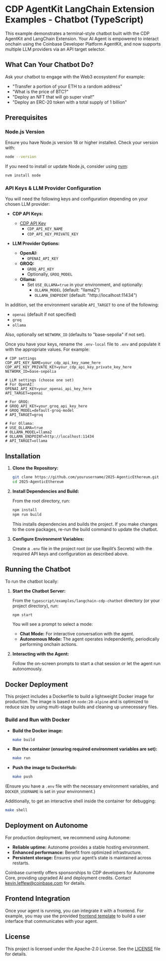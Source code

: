 # CDP AgentKit LangChain Extension Examples - Chatbot (TypeScript)

This example demonstrates a terminal-style chatbot built with the CDP AgentKit and LangChain Extension. Your AI Agent is empowered to interact onchain using the Coinbase Developer Platform AgentKit, and now supports multiple LLM providers via an API target selector.

## What Can Your Chatbot Do?

Ask your chatbot to engage with the Web3 ecosystem! For example:
- "Transfer a portion of your ETH to a random address"
- "What is the price of BTC?"
- "Deploy an NFT that will go super viral!"
- "Deploy an ERC-20 token with a total supply of 1 billion"

## Prerequisites

### Node.js Version
Ensure you have Node.js version 18 or higher installed. Check your version with:

```bash
node --version
```

If you need to install or update Node.js, consider using [nvm](https://github.com/nvm-sh/nvm):

```bash
nvm install node
```

### API Keys & LLM Provider Configuration

You will need the following keys and configuration depending on your chosen LLM provider:

- **CDP API Keys:**
  - [CDP API Key](https://portal.cdp.coinbase.com/access/api)
    - `CDP_API_KEY_NAME`
    - `CDP_API_KEY_PRIVATE_KEY`

- **LLM Provider Options:**
  - **OpenAI:**
    - `OPENAI_API_KEY`
  - **GROQ:**
    - `GROQ_API_KEY`
    - Optionally, `GROQ_MODEL`
  - **Ollama:**
    - Set `USE_OLLAMA=true` in your environment, and optionally:
      - `OLLAMA_MODEL` (default: "llama2")
      - `OLLAMA_ENDPOINT` (default: "http://localhost:11434")

In addition, set the environment variable `API_TARGET` to one of the following:
- `openai` (default if not specified)
- `groq`
- `ollama`

Also, optionally set `NETWORK_ID` (defaults to "base-sepolia" if not set).

Once you have your keys, rename the `.env-local` file to `.env` and populate it with the appropriate values. For example:

```env
# CDP settings
CDP_API_KEY_NAME=your_cdp_api_key_name_here
CDP_API_KEY_PRIVATE_KEY=your_cdp_api_key_private_key_here
NETWORK_ID=base-sepolia

# LLM settings (choose one set)
# For OpenAI:
OPENAI_API_KEY=your_openai_api_key_here
API_TARGET=openai

# For GROQ:
# GROQ_API_KEY=your_groq_api_key_here
# GROQ_MODEL=default-groq-model
# API_TARGET=groq

# For Ollama:
# USE_OLLAMA=true
# OLLAMA_MODEL=llama2
# OLLAMA_ENDPOINT=http://localhost:11434
# API_TARGET=ollama
```

## Installation

1. **Clone the Repository:**

   ```bash
   git clone https://github.com/yourusername/2025-AgenticEthereum.git
   cd 2025-AgenticEthereum
   ```

2. **Install Dependencies and Build:**

   From the root directory, run:
   ```bash
   npm install
   npm run build
   ```
   This installs dependencies and builds the project. If you make changes to the core packages, re-run the build command to update the chatbot.

3. **Configure Environment Variables:**

   Create a `.env` file in the project root (or use Replit’s Secrets) with the required API keys and configuration as described above.

## Running the Chatbot

To run the chatbot locally:

1. **Start the Chatbot Server:**

   From the `typescript/examples/langchain-cdp-chatbot` directory (or your project directory), run:

   ```bash
   npm start
   ```

   You will see a prompt to select a mode:
   - **Chat Mode:** For interactive conversation with the agent.
   - **Autonomous Mode:** The agent operates independently, periodically performing onchain actions.

2. **Interacting with the Agent:**

   Follow the on-screen prompts to start a chat session or let the agent run autonomously.

## Docker Deployment

This project includes a Dockerfile to build a lightweight Docker image for production. The image is based on `node:20-alpine` and is optimized to reduce size by using multi-stage builds and cleaning up unnecessary files.

### Build and Run with Docker

- **Build the Docker image:**

  ```bash
  make build
  ```

- **Run the container (ensuring required environment variables are set):**

  ```bash
  make run
  ```

- **Push the image to DockerHub:**

  ```bash
  make push
  ```

(Ensure you have a `.env` file with the necessary environment variables, and `DOCKER_USERNAME` is set in your environment.)

Additionally, to get an interactive shell inside the container for debugging:

```bash
make shell
```

## Deployment on Autonome

For production deployment, we recommend using Autonome:
- **Reliable uptime:** Autonome provides a stable hosting environment.
- **Enhanced performance:** Benefit from optimized infrastructure.
- **Persistent storage:** Ensures your agent’s state is maintained across restarts.

Coinbase currently offers sponsorships to CDP developers for Autonome Core, providing upgraded AI and deployment credits. Contact kevin.leffew@coinbase.com for details.

## Frontend Integration

Once your agent is running, you can integrate it with a frontend. For example, you may use the provided [frontend template](https://replit.com/@alissacrane1/onchain-agent-demo-frontend) to build a user interface that communicates with your agent.

## License

This project is licensed under the Apache-2.0 License. See the [LICENSE](LICENSE) file for details.
